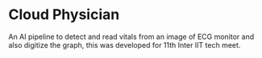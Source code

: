 # Cloud Physician
An AI pipeline to detect and read vitals from an image of ECG monitor and also digitize the graph, this was developed for 11th Inter IIT tech meet.
